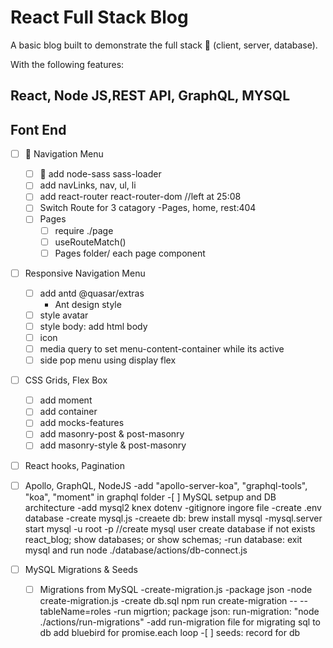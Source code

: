 # React Full Stack Blog

A basic blog built to demonstrate the full stack 🥞 (client, server, database).

With the following features:

## React, Node JS,REST API, GraphQL, MYSQL

## Font End

- [ ] 📝 Navigation Menu

  - [ ] 📝 add node-sass sass-loader
  - [ ] add navLinks, nav, ul, li
  - [ ] add react-router react-router-dom
        //left at 25:08
  - [ ] Switch Route for 3 catagory
        -Pages, home, rest:404
  - [ ] Pages
    - [ ] require ./page
    - [ ] useRouteMatch()
    - [ ] Pages folder/ each page component

- [ ] Responsive Navigation Menu

  - [ ] add antd @quasar/extras
    - Ant design style
  - [ ] style avatar
  - [ ] style body: add html body
  - [ ] icon
  - [ ] media query to set menu-content-container while its active
  - [ ] side pop menu using display flex

- [ ] CSS Grids, Flex Box

  - [ ] add moment
  - [ ] add container
  - [ ] add mocks-features
  - [ ] add masonry-post & post-masonry
  - [ ] add masonry-style & post-masonry

- [ ] React hooks, Pagination

- [ ] Apollo, GraphQL, NodeJS
      -add "apollo-server-koa", "graphql-tools", "koa", "moment" in graphql folder -[ ] MySQL setpup and DB architecture
      -add mysql2 knex dotenv
      -gitignore ingore file
      -create .env database
      -create mysql.js
      -creaete db: brew install mysql
      -mysql.server start
      mysql -u root -p //create mysql user
      create database if not exists react_blog;
      show databases; or show schemas;
      -run database: exit mysql and run node ./database/actions/db-connect.js

- [ ] MySQL Migrations & Seeds

  -[ ] Migrations from MySQL
  -create-migration.js
  -package json -node create-migration.js
  -create db.sql
  npm run create-migration -- --tableName=roles
  -run migrtion; package json: run-migration: "node ./actions/run-migrations"
  -add run-migration file for migrating sql to db
  add bluebird for promise.each loop -[ ] seeds: record for db
